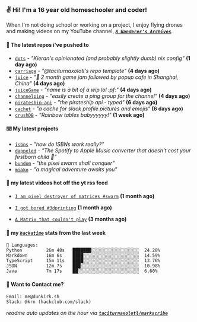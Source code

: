 ### ✌️ Hi! I'm a 16 year old homeschooler and coder!

When I'm not doing school or working on a project, I enjoy flying drones and making videos on my YouTube channel, [**_`A Wanderer's Archives`_**](https://youtube.com/@wanderer.archives).

#### 👷 The latest repos i've pushed to

- [`dots`](https://github.com/taciturnaxolotl/dots) - _"Kieran's opinionated (and probably slightly dumb) nix config"_ **(1 day ago)**
- [`carriage`](https://github.com/taciturnaxolotl/carriage) - _"@taciturnaxolotl's repo template"_ **(4 days ago)**
- [`juice`](https://github.com/hackclub/juice) - _"🧃 2 month game jam followed by popup cafe in Shanghai, China"_ **(4 days ago)**
- [`juiceGame`](https://github.com/felixgao-0/juiceGame) - _"name is a bit of a wip lol :pf:"_ **(4 days ago)**
- [`channelping`](https://github.com/taciturnaxolotl/channelping) - _"easily create a ping group for the channel"_ **(4 days ago)**
- [`pirateship-api`](https://github.com/taciturnaxolotl/pirateship-api) - _"the pirateship api - typed"_ **(6 days ago)**
- [`cachet`](https://github.com/taciturnaxolotl/cachet) - _"a cache for slack profile pictures and emojis"_ **(6 days ago)**
- [`crushDB`](https://github.com/taciturnaxolotl/crushDB) - _"Rainbow tables babyyyyyy!"_ **(1 week ago)**

#### ⌨️ My latest projects

- [`isbns`](https://github.com/taciturnaxolotl/isbns) - _"how do ISBNs work really?"_
- [`dappeled`](https://github.com/taciturnaxolotl/dappeled) - _"The Spotify to Apple Music converter that doesn't cost your firstborn child 🍏"_
- [`bundom`](https://github.com/taciturnaxolotl/bundom) - _"the pixel swarm shall conquer"_
- [`miako`](https://github.com/taciturnaxolotl/miako) - _"a magical adventure awaits you"_

#### 🍿 my latest videos hot off the yt rss feed

- [`I am pixel destroyer of matrices #swarm`](https://www.youtube.com/watch?v=bh3vvy5NyKg) **(1 month ago)**

- [`I got bored #3dprinting`](https://www.youtube.com/watch?v=59f5n1NeItE) **(1 month ago)**

- [`A Matrix that couldn't play`](https://www.youtube.com/watch?v=NodwjZF7uZw) **(3 months ago)**



#### 📡 my [_`hackatime`_](https://waka.hackclub.com) stats from the last week

```text
💾 Languages:
Python         26m 48s   ███████░░░░░░░░░░░░░░░░░░  24.28%
Markdown       16m 6s    ████░░░░░░░░░░░░░░░░░░░░░  14.59%
TypeScript     15m 11s   ████░░░░░░░░░░░░░░░░░░░░░  13.76%
JSON           12m 7s    ███░░░░░░░░░░░░░░░░░░░░░░  10.98%
Java           7m 17s    ██░░░░░░░░░░░░░░░░░░░░░░░  6.60%
```

#### 📮 Want to Contact me?

```text
Email: me@dunkirk.sh
Slack: @krn (hackclub.com/slack)
```

_readme auto updates on the hour via [**`taciturnaxolotl/markscribe`**](https://github.com/taciturnaxolotl/markscribe)_
